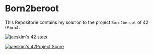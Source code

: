 # Born2beroot

This Repositorie contains my solution to the project `Born2beroot` of 42 (Paris).

[![jaeskim's 42 stats](https://badge42.herokuapp.com/api/stats/cmaginot?cursus=42cursus&privacyName=true)](https://github.com/JaeSeoKim/badge42)

[![jaeskim's 42Project Score](https://badge42.herokuapp.com/api/project/cmaginot/Born2beroot)](https://github.com/JaeSeoKim/badge42)
